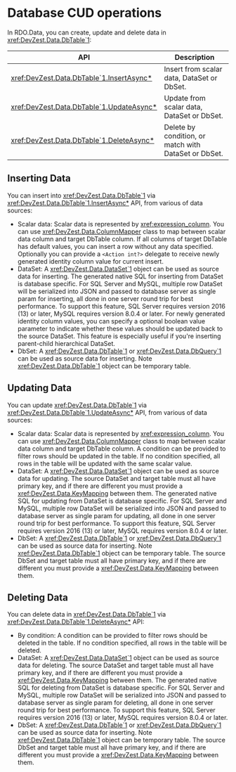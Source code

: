 # Database CUD operations

In RDO.Data, you can create, update and delete data in <xref:DevZest.Data.DbTable`1>:

| API | Description |
|-----|-------------|
| <xref:DevZest.Data.DbTable`1.InsertAsync*> | Insert from scalar data, DataSet or DbSet. |
| <xref:DevZest.Data.DbTable`1.UpdateAsync*> | Update from scalar data, DataSet or DbSet. |
| <xref:DevZest.Data.DbTable`1.DeleteAsync*> | Delete by condition, or match with DataSet or DbSet. |

## Inserting Data

You can insert into <xref:DevZest.Data.DbTable`1> via <xref:DevZest.Data.DbTable`1.InsertAsync*> API, from various of data sources:

* Scalar data: Scalar data is represented by <xref:expression_column>. You can use <xref:DevZest.Data.ColumnMapper> class to map between scalar data column and target DbTable column. If all columns of target DbTable has default values, you can insert a row without any data specified. Optionally you can provide a `<Action int?>` delegate to receive newly generated identity column value for current insert.
* DataSet: A <xref:DevZest.Data.DataSet`1> object can be used as source data for inserting. The generated native SQL for inserting from DataSet is database specific. For SQL Server and MySQL, multiple row DataSet will be serialized into JSON and passed to database server as single param for inserting, all done in one server round trip for best performance. To support this feature, SQL Server requires version 2016 (13) or later, MySQL requires version 8.0.4 or later. For newly generated identity column values, you can specify a optional boolean value parameter to indicate whether these values should be updated back to the source DataSet. This feature is especially useful if you're inserting parent-child hierarchical DataSet.
* DbSet: A <xref:DevZest.Data.DbTable`1> or <xref:DevZest.Data.DbQuery`1> can be used as source data for inserting. Note <xref:DevZest.Data.DbTable`1> object can be temporary table.

## Updating Data

You can update <xref:DevZest.Data.DbTable`1> via <xref:DevZest.Data.DbTable`1.UpdateAsync*> API, from various of data sources:

* Scalar data: Scalar data is represented by <xref:expression_column>. You can use <xref:DevZest.Data.ColumnMapper> class to map between scalar data column and target DbTable column. A condition can be provided to filter rows should be updated in the table. If no condition specified, all rows in the table will be updated with the same scalar value.
* DataSet: A <xref:DevZest.Data.DataSet`1> object can be used as source data for updating. The source DataSet and target table must all have primary key, and if there are different you must provide a <xref:DevZest.Data.KeyMapping> between them. The generated native SQL for updating from DataSet is database specific. For SQL Server and MySQL, multiple row DataSet will be serialized into JSON and passed to database server as single param for updating, all done in one server round trip for best performance. To support this feature, SQL Server requires version 2016 (13) or later, MySQL requires version 8.0.4 or later.
* DbSet: A <xref:DevZest.Data.DbTable`1> or <xref:DevZest.Data.DbQuery`1> can be used as source data for inserting. Note <xref:DevZest.Data.DbTable`1> object can be temporary table. The source DbSet and target table must all have primary key, and if there are different you must provide a <xref:DevZest.Data.KeyMapping> between them.

## Deleting Data

You can delete data in <xref:DevZest.Data.DbTable`1> via <xref:DevZest.Data.DbTable`1.DeleteAsync*> API:

* By condition: A condition can be provided to filter rows should be deleted in the table. If no condition specified, all rows in the table will be deleted.
* DataSet: A <xref:DevZest.Data.DataSet`1> object can be used as source data for deleting. The source DataSet and target table must all have primary key, and if there are different you must provide a <xref:DevZest.Data.KeyMapping> between them. The generated native SQL for deleting from DataSet is database specific. For SQL Server and MySQL, multiple row DataSet will be serialized into JSON and passed to database server as single param for deleting, all done in one server round trip for best performance. To support this feature, SQL Server requires version 2016 (13) or later, MySQL requires version 8.0.4 or later.
* DbSet: A <xref:DevZest.Data.DbTable`1> or <xref:DevZest.Data.DbQuery`1> can be used as source data for inserting. Note <xref:DevZest.Data.DbTable`1> object can be temporary table. The source DbSet and target table must all have primary key, and if there are different you must provide a <xref:DevZest.Data.KeyMapping> between them.

